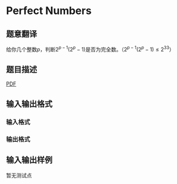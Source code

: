 # Perfect Numbers

## 题意翻译

给你几个整数$p$，判断$2^{p-1}(2^p-1)$是否为完全数。（$2^{p-1}(2^p-1)\le 2^{33}$）

## 题目描述

[problemUrl]: https://uva.onlinejudge.org/index.php?option=com_onlinejudge&Itemid=8&category=246&page=show_problem&problem=3621

[PDF](https://uva.onlinejudge.org/external/11/p1180.pdf)

## 输入输出格式

### 输入格式

### 输出格式

## 输入输出样例

暂无测试点

